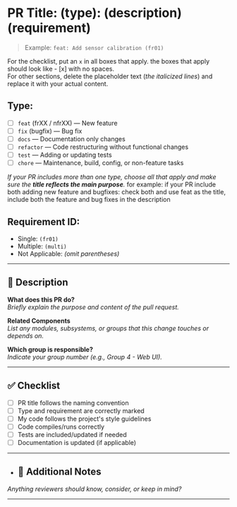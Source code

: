 # PR Title: (type): (description) (requirement)  
> Example: `feat: Add sensor calibration (fr01)`

For the checklist, put an `x` in all boxes that apply. the boxes that apply should look like - [x] with no spaces.  
For other sections, delete the placeholder text (_the italicized lines_) and replace it with your actual content.  

## Type:  
- [ ] `feat` (frXX / nfrXX) — New feature  
- [ ] `fix` (bugfix) — Bug fix  
- [ ] `docs` — Documentation only changes  
- [ ] `refactor` — Code restructuring without functional changes  
- [ ] `test` — Adding or updating tests  
- [ ] `chore` — Maintenance, build, config, or non-feature tasks

_If your PR includes more than one type, choose all that apply and make sure the **title reflects the main purpose**._
for example: if your PR include both adding new feature and bugfixes: check both and use feat as the title, include both the feature and bug fixes in the description

## Requirement ID:  
- Single: `(fr01)`  
- Multiple: `(multi)`  
- Not Applicable: *(omit parentheses)*  

---

## 🧾 Description

**What does this PR do?**  
_Briefly explain the purpose and content of the pull request._

**Related Components**  
_List any modules, subsystems, or groups that this change touches or depends on._

**Which group is responsible?**  
_Indicate your group number (e.g., Group 4 - Web UI)._

---

## ✅ Checklist

- [ ] PR title follows the naming convention
- [ ] Type and requirement are correctly marked
- [ ] My code follows the project's style guidelines
- [ ] Code compiles/runs correctly
- [ ] Tests are included/updated if needed
- [ ] Documentation is updated (if applicable)

---

- ## 📌 Additional Notes

_Anything reviewers should know, consider, or keep in mind?_

---

